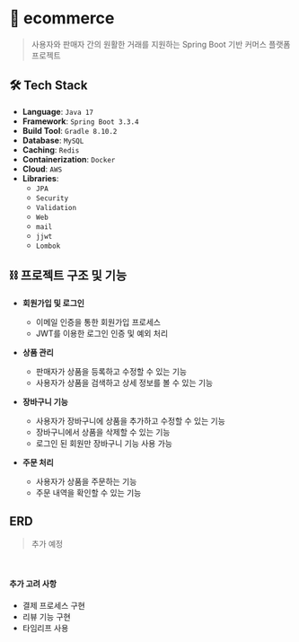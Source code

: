 # 🚀 ecommerce 
> 사용자와 판매자 간의 원활한 거래를 지원하는 Spring Boot 기반 커머스 플랫폼 프로젝트

## 🛠️ Tech Stack
- **Language**: `Java 17`
- **Framework**: `Spring Boot 3.3.4`
- **Build Tool**: `Gradle 8.10.2`
- **Database**: `MySQL`
- **Caching**: `Redis`
- **Containerization**: `Docker`
- **Cloud**: `AWS`
- **Libraries**:
    - `JPA`
    - `Security`
    - `Validation`
    - `Web`
    - `mail`
    - `jjwt`
    - `Lombok`

## ⛓️ 프로젝트 구조 및 기능

- **회원가입 및 로그인**
    - 이메일 인증을 통한 회원가입 프로세스
    - JWT를 이용한 로그인 인증 및 예외 처리

- **상품 관리**
    - 판매자가 상품을 등록하고 수정할 수 있는 기능
    - 사용자가 상품을 검색하고 상세 정보를 볼 수 있는 기능

- **장바구니 기능**
    - 사용자가 장바구니에 상품을 추가하고 수정할 수 있는 기능
    - 장바구니에서 상품을 삭제할 수 있는 기능
    - 로그인 된 회원만 장바구니 기능 사용 가능

- **주문 처리**
    - 사용자가 상품을 주문하는 기능 
    - 주문 내역을 확인할 수 있는 기능

## ERD
> 추가 예정

<br>

#### 추가 고려 사항

- 결제 프로세스 구현
- 리뷰 기능 구현
- 타임리프 사용